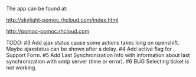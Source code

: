 The app can be found at:

http://skylight-pomoc.rhcloud.com/index.html

http://pomoc-pomoc.rhcloud.com

TODO:
#3 Add ajax status cause some actions takes long on openshift. Maybe ajaxstatus can be shown after a delay.
#4 Add active flag for Support Form.
#5 Add Last Synchronization Info with information about last synchronization with smtp server (time or error). 
#6 BUG Selecting ticket is not working.
